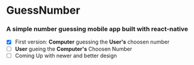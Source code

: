 # GuessNumber
### A simple number guessing mobile app built with **react-native**

- [x] First version: **Computer** guessing the **User's** choosen number
- [ ] **User** gueing the **Computer's** Choosen Number
- [ ] Coming Up with newer and better design
